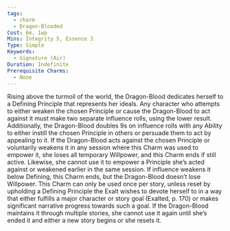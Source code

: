 ```yaml
---
tags:
  - charm
  - Dragon-Blooded
Cost: 6m, 1wp
Mins: Integrity 5, Essence 3
Type: Simple
Keywords:
  - Signature (Air)
Duration: Indefinite
Prerequisite Charms:
  - None
---
```

Rising above the turmoil of the world, the Dragon-Blood dedicates herself to a Defining Principle that represents her ideals. Any character who attempts to either weaken the chosen Principle or cause the Dragon-Blood to act against it must make two separate influence rolls, using the lower result. Additionally, the Dragon-Blood doubles 9s on influence rolls with any Ability to either instill the chosen Principle in others or persuade them to act by appealing to it. If the Dragon-Blood acts against the chosen Principle or voluntarily weakens it in any session where this Charm was used to empower it, she loses all temporary Willpower, and this Charm ends if still active. Likewise, she cannot use it to empower a Principle she’s acted against or weakened earlier in the same session. If influence weakens it below Defining, this Charm ends, but the Dragon-Blood doesn’t lose Willpower. This Charm can only be used once per story, unless reset by upholding a Defining Principle the Exalt wishes to devote herself to in a way that either fulfills a major character or story goal (Exalted, p. 170) or makes significant narrative progress towards such a goal. If the Dragon-Blood maintains it through multiple stories, she cannot use it again until she’s ended it and either a new story begins or she resets it.